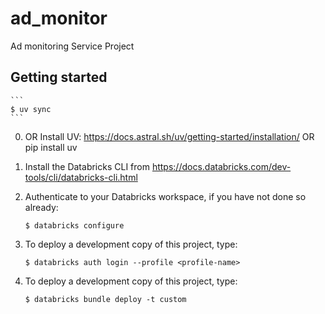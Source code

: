 # ad_monitor

Ad monitoring Service Project

## Getting started
    ```
    $ uv sync
    ```
0. OR Install UV: https://docs.astral.sh/uv/getting-started/installation/ OR pip install uv

1. Install the Databricks CLI from https://docs.databricks.com/dev-tools/cli/databricks-cli.html

2. Authenticate to your Databricks workspace, if you have not done so already:
    ```
    $ databricks configure
    ```
3. To deploy a development copy of this project, type:
    ```
    $ databricks auth login --profile <profile-name>
    ```

4. To deploy a development copy of this project, type:
    ```
    $ databricks bundle deploy -t custom
    ```
